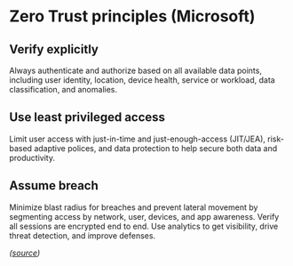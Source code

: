 # Zero Trust principles (Microsoft)


## Verify explicitly

Always authenticate and authorize based on all available data points, including user identity, location, device health, service or workload, data classification, and anomalies.


## Use least privileged access

Limit user access with just-in-time and just-enough-access (JIT/JEA), risk-based adaptive polices, and data protection to help secure both data and productivity.


## Assume breach

Minimize blast radius for breaches and prevent lateral movement by segmenting access by network, user, devices, and app awareness. Verify all sessions are encrypted end to end. Use analytics to get visibility, drive threat detection, and improve defenses.

*([source](https://www.microsoft.com/en-us/security/business/zero-trust))*
